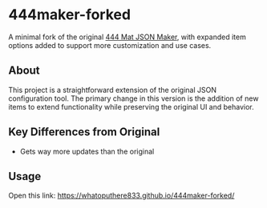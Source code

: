 # 444maker-forked

A minimal fork of the original [444 Mat JSON Maker](https://444mat-json-maker.netlify.app), with expanded item options added to support more customization and use cases.

## About

This project is a straightforward extension of the original JSON configuration tool. The primary change in this version is the addition of new items to extend functionality while preserving the original UI and behavior.

## Key Differences from Original

- Gets way more updates than the original

## Usage

Open this link: https://whatoputhere833.github.io/444maker-forked/
